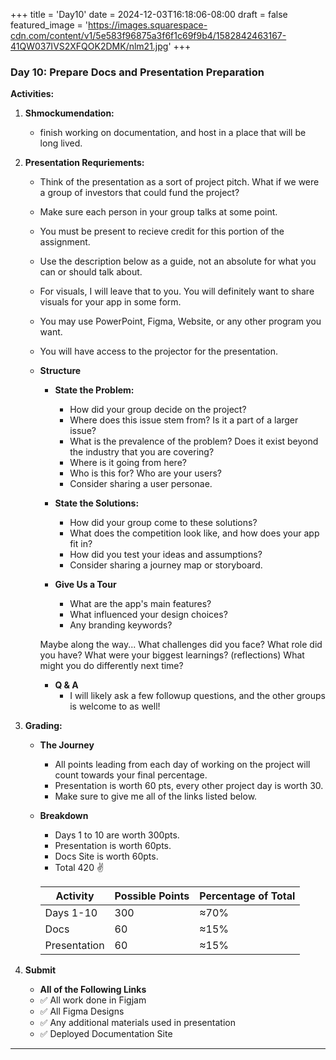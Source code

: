 +++
title = 'Day10'
date = 2024-12-03T16:18:06-08:00
draft = false
featured_image = 'https://images.squarespace-cdn.com/content/v1/5e583f96875a3f6f1c69f9b4/1582842463167-41QW037IVS2XFQOK2DMK/nlm21.jpg'
+++


### **Day 10: Prepare Docs and Presentation Preparation**

**Activities:**

1. **Shmockumendation:**
   - finish working on documentation, and host in a place that will be long lived.

2. **Presentation Requriements:**

   - Think of the presentation as a sort of project pitch. 
   What if we were a group of investors that could fund the
   project?
   - Make sure each person in your group talks at some point.
   - You must be present to recieve credit for this portion of the assignment. 
   - Use the description below as a guide, not an absolute for what you can
   or should talk about.
   - For visuals, I will leave that to you. You will definitely want to share
   visuals for your app in some form.
   - You may use PowerPoint, Figma, Website, or any other program you want.
   - You will have access to the projector for the presentation.

   - **Structure**
      - **State the Problem:**
         - How did your group decide on the project?
         - Where does this issue stem from? Is it a part of a larger issue?
         - What is the prevalence of the problem? Does it exist beyond the
         industry that you are covering?
         - Where is it going from here?
         - Who is this for? Who are your users?
         - Consider sharing a user personae.

      - **State the Solutions:**
         - How did your group come to these solutions?
         - What does the competition look like, and how does your app fit in?
         - How did you test your ideas and assumptions?
         - Consider sharing a journey map or storyboard.

      - **Give Us a Tour** 
         - What are the app's main features?
         - What influenced your design choices?
         - Any branding keywords?

      Maybe along the way... What challenges did you face?
      What role did you have? What were your biggest learnings? (reflections)
      What might you do differently next time?

      - **Q & A**
         - I will likely ask a few followup questions, and the other groups is welcome to as well!

3. **Grading:** 
   - **The Journey**
      - All points leading from each day of working on the project will count towards your final percentage.
      - Presentation is worth 60 pts, every other project day is worth 30.
      - Make sure to give me all of the links listed below.
   - **Breakdown**
      - Days 1 to 10 are worth 300pts. 
      - Presentation is worth 60pts.
      - Docs Site is worth 60pts.
      - Total 420 :v:

      | Activity | Possible Points | Percentage of Total |
      | --- | --- | --- |
      | Days 1-10 | 300 | ≈70% |
      | Docs | 60 | ≈15% |
      | Presentation | 60 | ≈15% |

4. **Submit**
   - **All of the Following Links**
   - :white_check_mark: All work done in Figjam
   - :white_check_mark: All Figma Designs
   - :white_check_mark: Any additional materials used in presentation
   - :white_check_mark: Deployed Documentation Site

---
